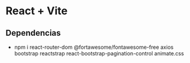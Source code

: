 # React + Vite
## Dependencias
- npm i react-router-dom @fortawesome/fontawesome-free axios bootstrap reactstrap react-bootstrap-pagination-control animate.css
